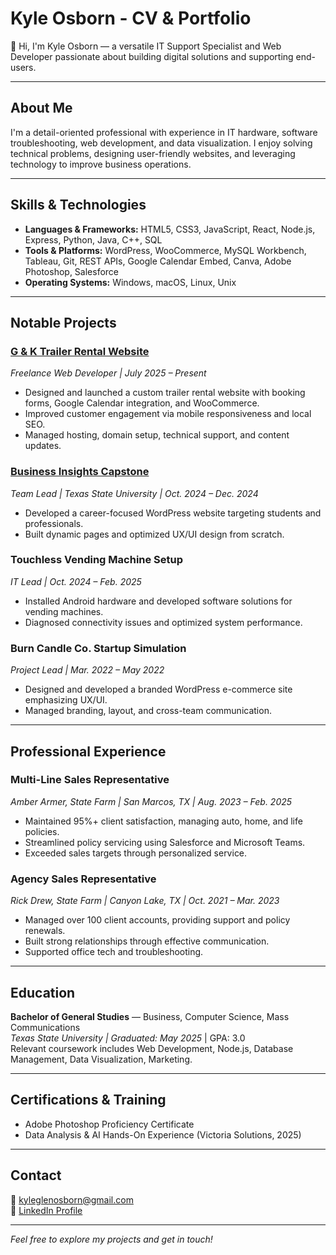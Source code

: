 # Kyle Osborn - CV & Portfolio

👋 Hi, I'm Kyle Osborn — a versatile IT Support Specialist and Web Developer passionate about building digital solutions and supporting end-users.

---

## About Me
I'm a detail-oriented professional with experience in IT hardware, software troubleshooting, web development, and data visualization. I enjoy solving technical problems, designing user-friendly websites, and leveraging technology to improve business operations.

---

## Skills & Technologies
- **Languages & Frameworks:** HTML5, CSS3, JavaScript, React, Node.js, Express, Python, Java, C++, SQL
- **Tools & Platforms:** WordPress, WooCommerce, MySQL Workbench, Tableau, Git, REST APIs, Google Calendar Embed, Canva, Adobe Photoshop, Salesforce
- **Operating Systems:** Windows, macOS, Linux, Unix

---

## Notable Projects

### [G & K Trailer Rental Website](https://gktrailerrental.com)  
*Freelance Web Developer | July 2025 – Present*  
- Designed and launched a custom trailer rental website with booking forms, Google Calendar integration, and WooCommerce.  
- Improved customer engagement via mobile responsiveness and local SEO.  
- Managed hosting, domain setup, technical support, and content updates.

### [Business Insights Capstone](https://businessteam2.wordpress.com/)  
*Team Lead | Texas State University | Oct. 2024 – Dec. 2024*  
- Developed a career-focused WordPress website targeting students and professionals.  
- Built dynamic pages and optimized UX/UI design from scratch.

### Touchless Vending Machine Setup  
*IT Lead | Oct. 2024 – Feb. 2025*  
- Installed Android hardware and developed software solutions for vending machines.  
- Diagnosed connectivity issues and optimized system performance.

### Burn Candle Co. Startup Simulation  
*Project Lead | Mar. 2022 – May 2022*  
- Designed and developed a branded WordPress e-commerce site emphasizing UX/UI.  
- Managed branding, layout, and cross-team communication.

---

## Professional Experience

### Multi-Line Sales Representative  
*Amber Armer, State Farm | San Marcos, TX | Aug. 2023 – Feb. 2025*  
- Maintained 95%+ client satisfaction, managing auto, home, and life policies.  
- Streamlined policy servicing using Salesforce and Microsoft Teams.  
- Exceeded sales targets through personalized service.

### Agency Sales Representative  
*Rick Drew, State Farm | Canyon Lake, TX | Oct. 2021 – Mar. 2023*  
- Managed over 100 client accounts, providing support and policy renewals.  
- Built strong relationships through effective communication.  
- Supported office tech and troubleshooting.

---

## Education
**Bachelor of General Studies** — Business, Computer Science, Mass Communications  
*Texas State University | Graduated: May 2025* | GPA: 3.0  
Relevant coursework includes Web Development, Node.js, Database Management, Data Visualization, Marketing.

---

## Certifications & Training
- Adobe Photoshop Proficiency Certificate  
- Data Analysis & AI Hands-On Experience (Victoria Solutions, 2025)

---

## Contact
📧 [kyleglenosborn@gmail.com](mailto:kyleglenosborn@gmail.com)  
🔗 [LinkedIn Profile](https://www.linkedin.com/in/kyle-osborn-896509328/)  


---

*Feel free to explore my projects and get in touch!*


